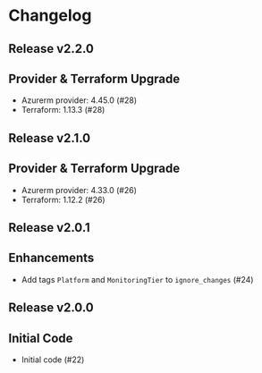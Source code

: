 # Changelog

## Release v2.2.0

## Provider & Terraform Upgrade
- Azurerm provider: 4.45.0 (#28)
- Terraform: 1.13.3 (#28)
   
## Release v2.1.0

## Provider & Terraform Upgrade
- Azurerm provider: 4.33.0 (#26)
- Terraform: 1.12.2 (#26)
   
## Release v2.0.1

## Enhancements

- Add tags `Platform` and `MonitoringTier` to `ignore_changes` (#24)


   
## Release v2.0.0

## Initial Code

- Initial code (#22)


   